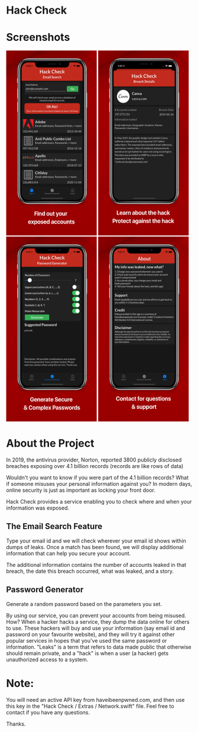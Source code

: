 # Hack Check

# Screenshots
<p>
  <img src="/screenshots/1emaillsearch.jpg?raw=true" width=245 height=500 display=inline/>
  <img src="/screenshots/2emaildetail.jpg?raw=true" width=245 height=500 display=inline/>
  <img src="/screenshots/3passwordgenerator.jpg?raw=true" width=245 height=500 display=inline/>
  <img src="/screenshots/4about.jpg?raw=true" width=245 height=500 display=inline/>
</p>


# About the Project

In 2019, the antivirus provider, Norton, reported 3800 publicly disclosed breaches exposing over 4.1 billion records (records are like rows of data)

Wouldn't you want to know if you were part of the 4.1 billion records? What if someone misuses your personal information against you? In modern days, online security is just as important as locking your front door. 

Hack Check provides a service enabling you to check where and when your information was exposed. 

## The Email Search Feature
Type your email id and we will check wherever your email id shows within dumps of leaks. Once a match has been found, we will display additional information that can help you secure your account. 

The additional information contains the number of accounts leaked in that breach, the date this breach occurred, what was leaked, and a story. 

## Password Generator 
Generate a random password based on the parameters you set.

By using our service, you can prevent your accounts from being misused. How? When a hacker hacks a service, they dump the data online for others to use. These hackers will buy and use your information (say email id and password on your favourite website), and they will try it against other popular services in hopes that you've used the same password or information. "Leaks" is a term that refers to data made public that otherwise should remain private, and a "hack" is when a user (a hacker) gets unauthorized access to a system. 


# Note: 
You will need an active API key from haveibeenpwned.com, and then use this key in the "Hack Check / Extras / Network.swift" file. 
Feel free to contact if you have any questions. 

Thanks. 

